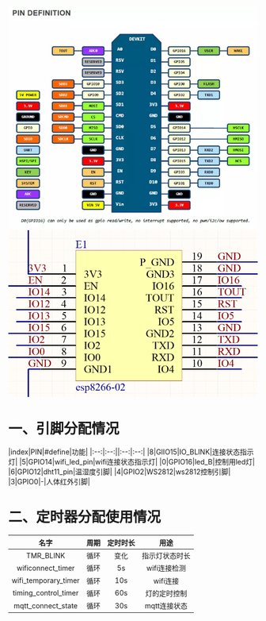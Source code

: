 ![noemcu_IO](https://github.com/sqbbingo/image/blob/master/grand_desig_image/node%E5%BC%95%E8%84%9A.png)
![esp8266-2_IO](https://github.com/sqbbingo/image/blob/master/grand_desig_image/esp8266_io.png)
# 一、引脚分配情况
|index|PIN|#define|功能|
|:--:|:--:||:--:|:--:|
|8|GIIO15|IO_BLINK|连接状态指示灯|
|5|GPIO14|wifi_led_pin|wifi连接状态指示灯|
|0|GPIO16|led_B|控制用led灯|
|6|GPIO12|dht11_pin|温湿度引脚|
|4|GPIO2|WS2812|ws2812控制引脚|
|3|GPIO0|-|人体红外引脚|

# 二、定时器分配使用情况
|名字|周期|定时时长|用途|
|:-:|:-:|:-:|:-:|
|TMR_BLINK|循环|变化|指示灯状态时长|
|wificonnect_timer|循环|5s|wifi连接检测|
|wifi_temporary_timer|循环|10s|wifi连接|
|timing_control_timer|循环|60s|灯的定时控制|
|mqtt_connect_state|循环|30s|mqtt连接状态|

